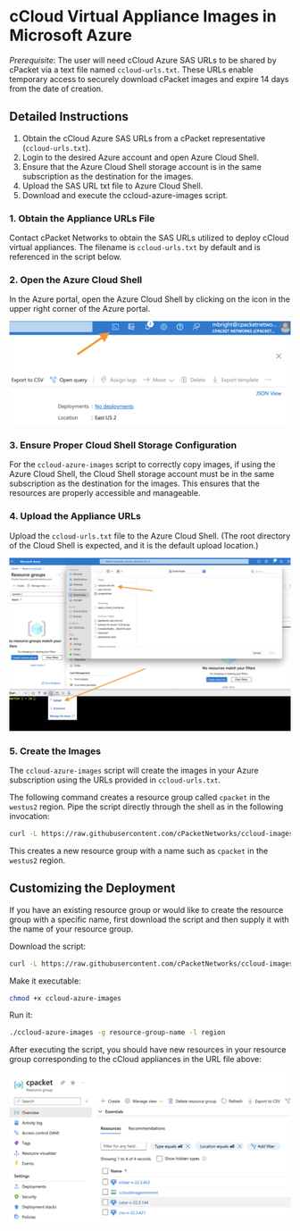 # cCloud Virtual Appliance Images in Microsoft Azure

*Prerequisite*: The user will need cCloud Azure SAS URLs to be shared by cPacket via a text file named `ccloud-urls.txt`. These URLs enable temporary access to securely download cPacket images and expire 14 days from the date of creation.

## Detailed Instructions

1. Obtain the cCloud Azure SAS URLs from a cPacket representative (`ccloud-urls.txt`).
2. Login to the desired Azure account and open Azure Cloud Shell.
3. Ensure that the Azure Cloud Shell storage account is in the same subscription as the destination for the images.
4. Upload the SAS URL txt file to Azure Cloud Shell.
5. Download and execute the ccloud-azure-images script.

### 1. Obtain the Appliance URLs File

Contact cPacket Networks to obtain the SAS URLs utilized to deploy cCloud virtual appliances. The filename is `ccloud-urls.txt` by default and is referenced in the script below.

### 2. Open the Azure Cloud Shell

In the Azure portal, open the Azure Cloud Shell by clicking on the icon in the upper right corner of the Azure portal.

![Open the shell](/static-assets/open-shell.png "Open the Azure cloud shell")

### 3. Ensure Proper Cloud Shell Storage Configuration

For the `ccloud-azure-images` script to correctly copy images, if using the Azure Cloud Shell, the Cloud Shell storage account must be in the same subscription as the destination for the images. This ensures that the resources are properly accessible and manageable.

### 4. Upload the Appliance URLs

Upload the `ccloud-urls.txt` file to the Azure Cloud Shell. (The root directory of the Cloud Shell is expected, and it is the default upload location.)

![Upload file](/static-assets/upload-file-to-shell.png "Upload the 'ccloud-urls.txt' file to cloud shell")

### 5. Create the Images

The `ccloud-azure-images` script will create the images in your Azure subscription using the URLs provided in `ccloud-urls.txt`.

The following command creates a resource group called `cpacket` in the `westus2` region. Pipe the script directly through the shell as in the following invocation:

```bash
curl -L https://raw.githubusercontent.com/cPacketNetworks/ccloud-images/main/ccloud-azure-images | bash -s -- -g cpacket -l westus2
```

This creates a new resource group with a name such as `cpacket` in the `westus2` region.

## Customizing the Deployment

If you have an existing resource group or would like to create the resource group with a specific name, first download the script and then supply it with the name of your resource group.

Download the script:

```bash
curl -L https://raw.githubusercontent.com/cPacketNetworks/ccloud-images/main/ccloud-azure-images > ccloud-azure-images
```

Make it executable:

```bash
chmod +x ccloud-azure-images
```

Run it:

```bash
./ccloud-azure-images -g resource-group-name -l region
```

After executing the script, you should have new resources in your resource group corresponding to the cCloud appliances in the URL file above:

![New resources](/static-assets/new-resources.png "cCloud images")

[cloudshell]: https://learn.microsoft.com/en-us/azure/cloud-shell/overview
